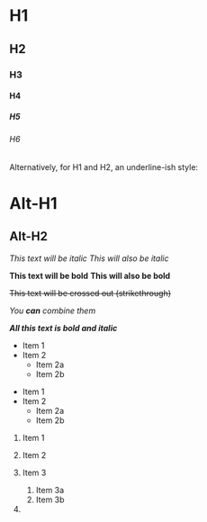 # H1
## H2
### H3
#### H4
##### H5
###### H6

Alternatively, for H1 and H2, an underline-ish style:

Alt-H1
======

Alt-H2
------

*This text will be italic*
_This will also be italic_

**This text will be bold**
__This will also be bold__

~~This text will be crossed out (strikethrough)~~ 

_You **can** combine them_

***All this text is bold and italic***

* Item 1
* Item 2
  * Item 2a
  * Item 2b
 
- Item 1
- Item 2
  - Item 2a
  - Item 2b
 
1. Item 1
1. Item 2
1. Item 3
   1. Item 3a
   1. Item 3b
  
2. 
